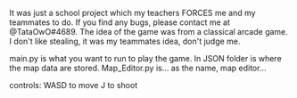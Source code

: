 It was just a school project which my teachers FORCES me and my teammates to do. If you find any bugs, please contact me at @TataOwO#4689.
The idea of the game was from a classical arcade game. I don't like stealing, it was my teammates idea, don't judge me.

main.py is what you want to run to play the game.
In JSON folder is where the map data are stored. Map_Editor.py is... as the name, map editor...

controls:
WASD to move
J to shoot
